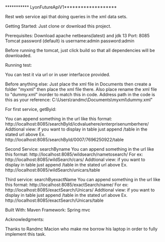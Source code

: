 *********** LyonFutureApiV1*******************


Rest web service api that doing queries in the xml data sets.

Getting Started:
Just clone or download this project.

Prerequisites:
Download apache netbeans(latest) and jdk 13
Port: 8085
Tomcat password (default) is username:admin password:admin


Before running the tomcat, just click build so that all dependencies will be downloaded.



Running test:

You can test it via url or in user interfacce provided.

Before anything else:
Just place the xml file in Documents then create a folder "myxml" then place the xml file there.
Also place rename the xml file to "dummy.xml" inorder to match this in code.
Address path in the code is this as your reference: C:\\Users\\randmc\\Documents\\myxml\\dummy.xml" 


For first service, getByid:

You can append something in the url like this format: http://localhost:8085/searchById/icdvaluehere/enterprisenumberhere/
Addtional view: if you want to display in table just append /table in the stated url above
Ex. http://localhost:8085/searchById/0007/7696250922/table


Second Service: searchByname
You can append something in the url like this format: http://localhost:8085/wildsearch/nametosearch/
For ex: http://localhost:8085/wildSearch/cars/
Addtional view: if you want to display in table just append /table in the stated url above
Ex. http://localhost:8085/wildSearch/unicars/table


Third service: searchByexactName
You can append something in the url like this format: http://localhost:8085/exactSearch/name/
For ex: http://localhost:8085/exactSearch/Unicars/
Addtional view: if you want to display in table just append /table in the stated url above
Ex. http://localhost:8085/exactSearch/Unicars/table



Built With:
Maven
Framework: Spring mvc


Acknowledgments:

Thanks to Randmc Macion who make me borrow his laptop in order to fully implement this task.







